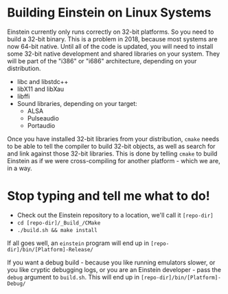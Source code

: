 # Building Einstein on Linux Systems

Einstein currently only runs correctly on 32-bit platforms.  So you need to
build a 32-bit binary.  This is a problem in 2018, because most systems are now
64-bit native.  Until all of the code is updated, you will need to install some
32-bit native development and shared libraries on your system.  They will be
part of the "i386" or "i686" architecture, depending on your distribution.

* libc and libstdc++
* libX11 and libXau
* libffi
* Sound libraries, depending on your target:
    * ALSA
    * Pulseaudio
    * Portaudio

Once you have installed 32-bit libraries from your distribution, `cmake` needs
to be able to tell the compiler to build 32-bit objects, as well as search for
and link against those 32-bit libraries.  This is done by telling `cmake` to
build Einstein as if we were cross-compiling for another platform - which we
are, in a way.

# Stop typing and tell me what to do!

* Check out the Einstein repository to a location, we'll call it `[repo-dir]`
* `cd [repo-dir]/_Build_/CMake`
* `./build.sh && make install`

If all goes well, an `einstein` program will end up in
`[repo-dir]/bin/[Platform]-Release/`

If you want a debug build - because you like running emulators slower, or
you like cryptic debugging logs, or you are an Einstein developer - pass the
`debug` argument to `build.sh`.  This will end up in `[repo-dir]/bin/[Platform]-Debug/`
